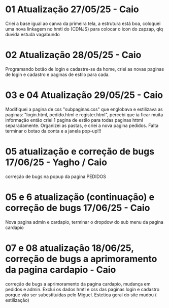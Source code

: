 # 01 Atualização 27/05/25 - Caio
Criei a base igual ao canva da primeira tela, a estrutura está boa, coloquei uma nova linkagem no hmtl do (CDNJS) para colocar o icon do zapzap, qlq duvida estuda vagabundo

# 02 Atualização 28/05/25 - Caio
Programando botão de login e cadastre-se da home, criei as novas paginas de login e cadastro e paginas de estilo para cada.

# 03 e 04 Atualização 29/05/25 - Caio
Modifiquei a pagina de css "subpaginas.css" que englobava e estilizava as paginas: "login.html, pedido.html e register.html", percebi que ia ficar muita informação então criei 1 pagina de estilo para todas paginas httml separadamente. Organizei as pastas, e criei a nova pagina pedidos. Falta terminar o botao da conta e a janela pop-up!!!

# 05 atualização e correção de bugs 17/06/25 - Yagho / Caio

correção de bugs na popup da pagina PEDIDOS

# 05 e 6 atualização (continuação) e correção de bugs 17/06/25 - Caio 

Nova pagina admin e cardapio, terminar o dropdow do sub menu da pagina cardapio

# 07 e 08 atualização 18/06/25, correção de bugs a aprimoramento da pagina cardapio - Caio

correção de bugs a aprimoramento da pagina cardapio, mudança em pedidos e admin. Exclui os dados hmtl e css das paginas login e cadastro porque vão ser subestituidas pelo Miguel. Estetica geral do site mudou ( estilização)
